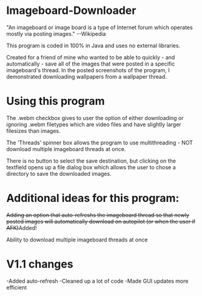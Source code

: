 Imageboard-Downloader
=====================
"An imageboard or image board is a type of Internet forum which operates mostly via posting images." --Wikipedia

This program is coded in 100% in Java and uses no external libraries.

Created for a friend of mine who wanted to be able to quickly - and automatically - save all of the images that were posted in a specific imageboard's thread. In the posted screenshots of the program, I demonstrated downloading wallpapers from a wallpaper thread.


Using this program
======================
The .webm checkbox gives to user the option of either downloading or ignoring .webm filetypes which are video files and have slightly larger filesizes than images.

The 'Threads' spinner box allows the program to use multithreading - NOT download multiple imageboard threads at once.

There is no button to select the save destination, but clicking on the textfield opens up a file dialog box which allows the user to chose a directory to save the downloaded images.



Additional ideas for this program:
======================
~~Adding an option that auto-refreshs the imageboard thread so that newly posted images will automatically download on autopilot (or when the user if AFK)~~Added!

Ability to download multiple imageboard threads at once

V1.1 changes
======================
-Added auto-refresh
-Cleaned up a lot of code
-Made GUI updates more efficient